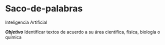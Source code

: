 # Saco-de-palabras
Inteligencia Artificial

***Objetivo***
Identificar textos de acuerdo a su área científica, física, biología o química
